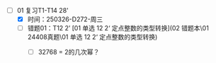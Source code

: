 - [ ] 01 复习T1-T14 28' 
  - [x] 时间：250326-D272-周三
  - [ ] 错题01：T12 2’  [01 单选 12 2‘ 定点整数的类型转换](02 错题本\01 24408真题\01 单选 12 2‘ 定点整数的类型转换) 
    - [ ] 32768 = 2的几次幂？

